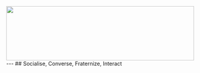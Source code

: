 <img src="https://mrigankpawagi.github.io/socialme/images/logo-big.png" width="500" height="145">
---
## Socialise, Converse, Fraternize, Interact
